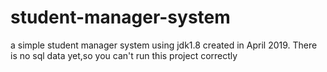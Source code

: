 # student-manager-system
a simple student manager system
using jdk1.8 
created in April 2019.
There is no sql data yet,so you can't run this project correctly

